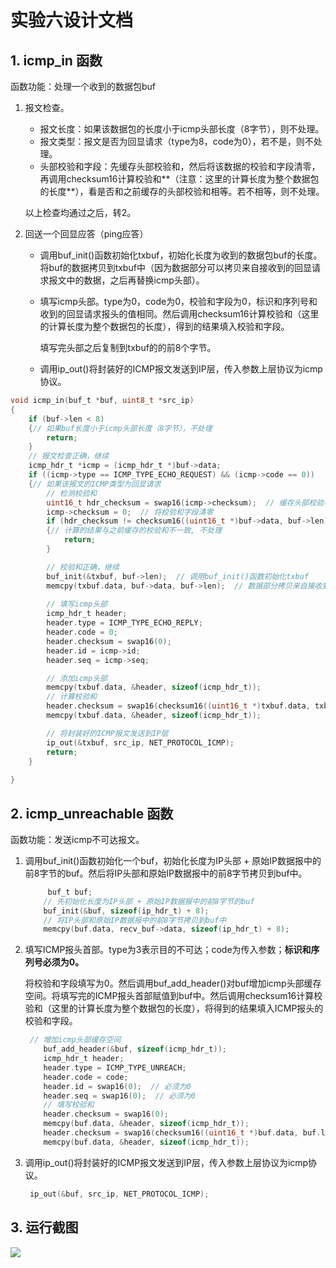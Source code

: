 # 实验六设计文档

## 1. icmp_in 函数

函数功能：处理一个收到的数据包buf

1. 报文检查。

   * 报文长度：如果该数据包的长度小于icmp头部长度（8字节），则不处理。
   * 报文类型：报文是否为回显请求（type为8，code为0），若不是，则不处理。
   * 头部校验和字段：先缓存头部校验和，然后将该数据的校验和字段清零，再调用checksum16计算校验和**（注意：这里的计算长度为整个数据包的长度**），看是否和之前缓存的头部校验和相等。若不相等，则不处理。

   以上检查均通过之后，转2。

2. 回送一个回显应答（ping应答）

   * 调用buf_init()函数初始化txbuf，初始化长度为收到的数据包buf的长度。将buf的数据拷贝到txbuf中（因为数据部分可以拷贝来自接收到的回显请求报文中的数据，之后再替换icmp头部）。

   * 填写icmp头部。type为0，code为0，校验和字段为0，标识和序列号和收到的回显请求报头的值相同。然后调用checksum16计算校验和（这里的计算长度为整个数据包的长度），得到的结果填入校验和字段。

     填写完头部之后复制到txbuf的的前8个字节。

   * 调用ip_out()将封装好的ICMP报文发送到IP层，传入参数上层协议为icmp协议。

```c
void icmp_in(buf_t *buf, uint8_t *src_ip)
{
    if (buf->len < 8)
    {// 如果buf长度小于icmp头部长度（8字节），不处理
        return;
    }
    // 报文检查正确，继续
    icmp_hdr_t *icmp = (icmp_hdr_t *)buf->data;
    if ((icmp->type == ICMP_TYPE_ECHO_REQUEST) && (icmp->code == 0))
    {// 如果该报文的ICMP类型为回显请求
        // 检测校验和
        uint16_t hdr_checksum = swap16(icmp->checksum);  // 缓存头部校验和字段（注意大小端转换）
        icmp->checksum = 0;  // 将校验和字段清零
        if (hdr_checksum != checksum16((uint16_t *)buf->data, buf->len))  // 整个icmp数据报都需要检测
        {// 计算的结果与之前缓存的校验和不一致, 不处理
            return;
        }

        // 校验和正确，继续
        buf_init(&txbuf, buf->len);  // 调用buf_init()函数初始化txbuf
        memcpy(txbuf.data, buf->data, buf->len);  // 数据部分拷贝来自接收到的回显请求报文中的数据
        
        // 填写icmp头部
        icmp_hdr_t header;
        header.type = ICMP_TYPE_ECHO_REPLY;
        header.code = 0;
        header.checksum = swap16(0);
        header.id = icmp->id;
        header.seq = icmp->seq;

        // 添加icmp头部
        memcpy(txbuf.data, &header, sizeof(icmp_hdr_t));
        // 计算校验和
        header.checksum = swap16(checksum16((uint16_t *)txbuf.data, txbuf.len));
        memcpy(txbuf.data, &header, sizeof(icmp_hdr_t));

        // 将封装好的ICMP报文发送到IP层
        ip_out(&txbuf, src_ip, NET_PROTOCOL_ICMP);
        return;
    }
    
}
```



## 2. icmp_unreachable 函数

函数功能：发送icmp不可达报文。

1. 调用buf_init()函数初始化一个buf，初始化长度为IP头部 + 原始IP数据报中的前8字节的buf。然后将IP头部和原始IP数据报中的前8字节拷贝到buf中。

   ```c
   		buf_t buf;
       // 先初始化长度为IP头部 + 原始IP数据报中的前8字节的buf
       buf_init(&buf, sizeof(ip_hdr_t) + 8);
       // 将IP头部和原始IP数据报中的前8字节拷贝到buf中
       memcpy(buf.data, recv_buf->data, sizeof(ip_hdr_t) + 8);
   ```

2. 填写ICMP报头首部。type为3表示目的不可达；code为传入参数；**标识和序列号必须为0。**

   将校验和字段填写为0。然后调用buf_add_header()对buf增加icmp头部缓存空间。将填写完的ICMP报头首部赋值到buf中。然后调用checksum16计算校验和（这里的计算长度为整个数据包的长度），将得到的结果填入ICMP报头的校验和字段。

   ```c
   	// 增加icmp头部缓存空间  
       buf_add_header(&buf, sizeof(icmp_hdr_t));
       icmp_hdr_t header;
       header.type = ICMP_TYPE_UNREACH;
       header.code = code;
       header.id = swap16(0);  // 必须为0
       header.seq = swap16(0);  // 必须为0
       // 填写校验和
       header.checksum = swap16(0);
       memcpy(buf.data, &header, sizeof(icmp_hdr_t));
       header.checksum = swap16(checksum16((uint16_t *)buf.data, buf.len));
       memcpy(buf.data, &header, sizeof(icmp_hdr_t));
   ```

3. 调用ip_out()将封装好的ICMP报文发送到IP层，传入参数上层协议为icmp协议。

   ```c
   	ip_out(&buf, src_ip, NET_PROTOCOL_ICMP);
   ```

## 3. 运行截图

![](https://tva1.sinaimg.cn/large/0081Kckwgy1glqy5llpnbj31eo0t044y.jpg)

